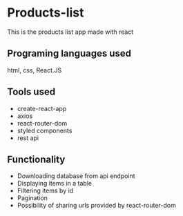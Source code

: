 # Products-list

This is the products list app made with react

## Programing languages used

html, css, React.JS

## Tools used

- create-react-app
- axios
- react-router-dom
- styled components
- rest api

## Functionality

- Downloading database from api endpoint
- Displaying items in a table
- Filtering items by id
- Pagination
- Possibility of sharing urls provided by react-router-dom
